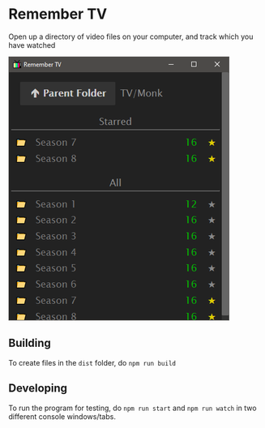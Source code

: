 # Remember TV

Open up a directory of video files on your computer, and track which you have watched

![](https://raw.githubusercontent.com/ArtskydJ/Remember-TV/master/screenshots/Capture_2022-01-29.PNG)

## Building

To create files in the `dist` folder, do `npm run build`

## Developing

To run the program for testing, do `npm run start` and `npm run watch` in two different console windows/tabs.

